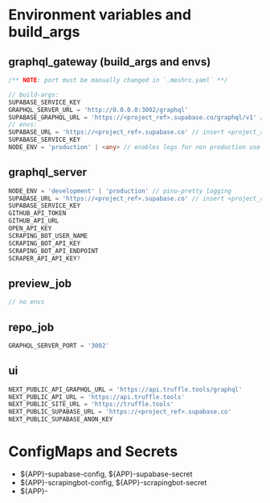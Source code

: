 # Environment variables and build_args

## graphql_gateway (build_args and envs)

```ts
/** NOTE: port must be manually changed in `.meshrc.yaml` **/

// build-args:
SUPABASE_SERVICE_KEY
GRAPHQL_SERVER_URL = 'http://0.0.0.0:3002/graphql'
SUPABASE_GRAPHQL_URL = 'https://<project_ref>.supabase.co/graphql/v1' // insert <project_ref>
// envs:
SUPABASE_URL = 'https://<project_ref>.supabase.co' // insert <project_ref>
SUPABASE_SERVICE_KEY
NODE_ENV = 'production' | <any> // enables logs for non production use
```

## graphql_server

```ts
NODE_ENV = 'development' | 'production' // pino-pretty logging
SUPABASE_URL = 'https://<project_ref>.supabase.co' // insert <project_ref>'
SUPABASE_SERVICE_KEY
GITHUB_API_TOKEN
GITHUB_API_URL
OPEN_API_KEY
SCRAPING_BOT_USER_NAME
SCRAPING_BOT_API_KEY
SCRAPING_BOT_API_ENDPOINT
SCRAPER_API_API_KEY?
```

## preview_job

```ts
// no envs
```

## repo_job

```ts
GRAPHQL_SERVER_PORT = '3002'
```

## ui

```ts
NEXT_PUBLIC_API_GRAPHQL_URL = 'https://api.truffle.tools/graphql'
NEXT_PUBLIC_API_URL = 'https://api.truffle.tools'
NEXT_PUBLIC_SITE_URL = 'https://truffle.tools'
NEXT_PUBLIC_SUPABASE_URL = 'https://<project_ref>.supabase.co'
NEXT_PUBLIC_SUPABASE_ANON_KEY
```

# ConfigMaps and Secrets

- ${APP}-supabase-config, ${APP}-supabase-secret
- ${APP}-scrapingbot-config, ${APP}-scrapingbot-secret
- ${APP}-
